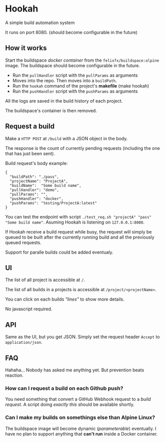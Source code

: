 # Hookah

A simple build automation system

It runs on port 8080. (should become configurable in the future)

## How it works

Start the buildspace _docker container_ from the `felixfx/buildspace:alpine` image. The buildspace should become configurable in the future.

- Run the `pullHandler` script with the `pullParams` as arguments
- Moves into the repo. Then moves into a `buildPath`.
- Run the `hookah` command of the project's **makefile** (make hookah)
- Run the `pushHandler` script with the `pushParams` as arguments

All the logs are saved in the build history of each project.

The buildspace's container is then removed.

## Request a build

Make a `HTTP POST` at `/build` with a JSON object in the body. 

The response is the count of currently pending requests (including the one that has just been sent).

Build request's body example:
```
{
  "buildPath": "./pass",
  "projectName": "ProjectA",
  "buildName":  "Some build name",
  "pullHandler": "demo",
  "pullParams": "",
  "pushHandler": "docker",
  "pushParams": "testing/ProjectA:latest"
}
```

You can test the endpoint with script `./test_req.sh "projectA" "pass" "Some build name"`. Asuming Hookah is listening on `127.0.0.1:8080`.

If Hookah receive a build request while busy, the request will simply be queued to be built after the currently running build and all the previously queued requests.

Support for paralle builds could be added eventualy.

## UI

The list of all project is accessible at `/`.

The list of all builds in a projects is accessible at `/project/<projectName>`.

You can click on each builds _"lines"_ to show more details.

No javascript required.

## API

Same as the UI, but you get JSON. Simply set the request header `Accept` to `application/json`.


## FAQ 

Hahaha... Nobody has asked me anything yet. But prevention beats reaction.

### How can I request a build on each Github push?
You need something that convert a GitHub Webhook request to a _build request_. A script doing _exactly this_ should be available shortly.

### Can I make my builds on somethings else than Alpine Linux?
The buildspace image will become dynamic (_parameterable_) eventually.
I have no plan to support anything that **can't run** inside a Docker container.
